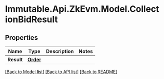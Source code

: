 # Immutable.Api.ZkEvm.Model.CollectionBidResult

## Properties

Name | Type | Description | Notes
------------ | ------------- | ------------- | -------------
**Result** | [**Order**](Order.md) |  | 

[[Back to Model list]](../README.md#documentation-for-models) [[Back to API list]](../README.md#documentation-for-api-endpoints) [[Back to README]](../README.md)

